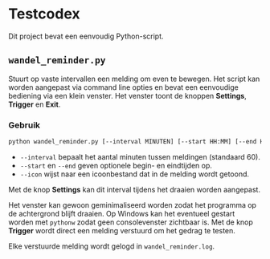 # Testcodex

Dit project bevat een eenvoudig Python-script.

## `wandel_reminder.py`
Stuurt op vaste intervallen een melding om even te bewegen. Het script
kan worden aangepast via command line opties en bevat een eenvoudige
bediening via een klein venster. Het venster toont de knoppen **Settings**,
**Trigger** en **Exit**.

### Gebruik

```bash
python wandel_reminder.py [--interval MINUTEN] [--start HH:MM] [--end HH:MM] [--icon PAD]
```

- `--interval` bepaalt het aantal minuten tussen meldingen (standaard 60).
- `--start` en `--end` geven optionele begin- en eindtijden op.
- `--icon` wijst naar een icoonbestand dat in de melding wordt getoond.

Met de knop **Settings** kan dit interval tijdens het draaien worden aangepast.

Het venster kan gewoon geminimaliseerd worden zodat het programma op de
achtergrond blijft draaien. Op Windows kan het eventueel gestart worden
met `pythonw` zodat geen consolevenster zichtbaar is. Met de knop
**Trigger** wordt direct een melding verstuurd om het gedrag te testen.

Elke verstuurde melding wordt gelogd in `wandel_reminder.log`.

